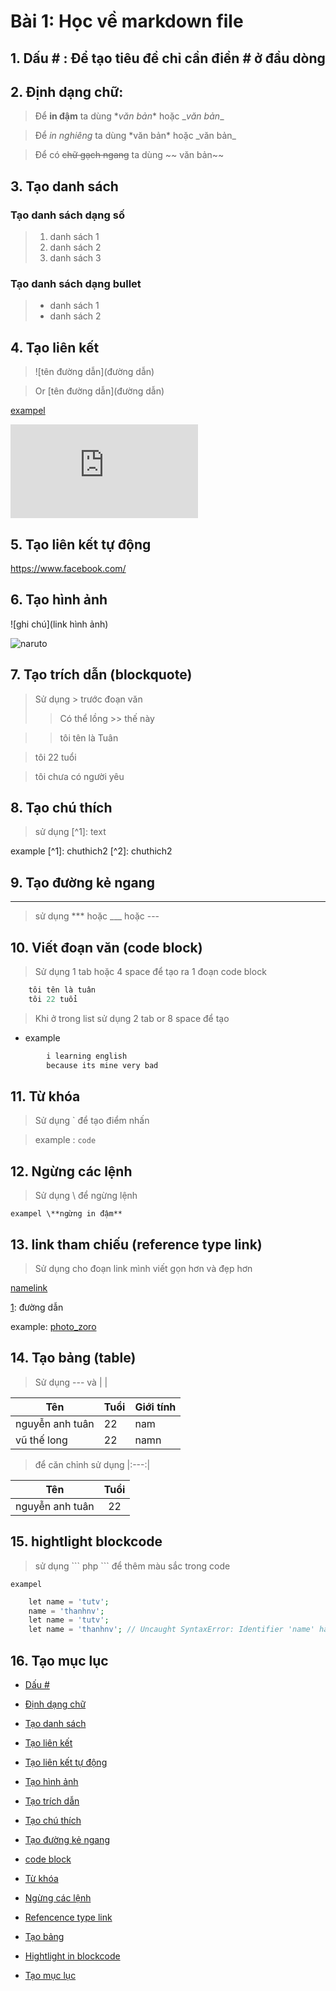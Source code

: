 
# Bài 1: Học về markdown file

## 1. Dấu # : Để tạo tiêu đề chỉ cần điền # ở đầu dòng
## 2. Định dạng chữ:
 > Để **in đậm** ta dùng \**văn bản**  hoặc \__văn bản__

 > Để *in nghiêng* ta dùng \*văn bản* hoặc \_văn bản_

 > Để có ~~chữ gạch ngang~~ ta dùng ~~ văn bản~~
## 3. Tạo danh sách
### Tạo danh sách dạng số
> 1. danh sách 1
> 2. danh sách 2
> 3. danh sách 3
### Tạo danh sách dạng bullet
> - danh sách 1
> - danh sách 2
## 4. Tạo liên kết
> ![tên đường dẫn](đường dẫn)

> Or [tên đường dẫn](đường dẫn)

[exampel](https://github.com/thotrang/b-i-t-p-v-markdown/blob/master/a.md)

![exampel](https://github.com/thotrang/b-i-t-p-v-markdown/blob/master/a.md)
## 5. Tạo liên kết tự động
https://www.facebook.com/
## 6. Tạo hình ảnh
![ghi chú](link hình ảnh)

![naruto](https://img1.kienthucvui.vn/uploads/2019/10/10/anh-chibi-naruto_110701874.jpg)

## 7. Tạo trích dẫn (blockquote)
> Sử dụng > trước đoạn văn
>> Có thể lồng >> thế này

>> tôi tên là Tuân

> tôi 22 tuổi

> tôi chưa có người yêu

## 8. Tạo chú thích
> sử dụng [^1]: text


example [^1]: chuthich2 [^2]: chuthich2

## 9. Tạo đường kẻ ngang
---
> sử dụng *** hoặc ___ hoặc ---

## 10. Viết đoạn văn (code block)
> Sử dụng 1 tab hoặc 4 space để tạo ra 1 đoạn code block 
```php
    tôi tên là tuân
    tôi 22 tuổi
 ```
> Khi ở trong list sử dụng 2 tab or 8 space để tạo
- example
```php
        i learning english
        because its mine very bad
```
## 11. Từ khóa
> Sử dụng ` để tạo điểm nhấn

>  example :      `code`
## 12. Ngừng các lệnh
> Sử dụng \ để ngừng lệnh

    exampel \**ngừng in đậm**

## 13. link tham chiếu (reference type link)
> Sử dụng cho đoạn link mình viết gọn hơn và đẹp hơn

[namelink][1]

[1]: đường dẫn

example: [photo_zoro][1]

[1]: http://hinhnenhd.com/anh-zoro/
## 14. Tạo bảng (table)
> Sử dụng --- và | |

| Tên | Tuổi | Giới tính |
|---|------|-------------|
|nguyễn anh tuân | 22| nam|
| vũ thế long | 22 | namn |

> để căn chỉnh sử dụng |:---:|

|Tên | Tuổi |
|:---:|:----:|
|nguyễn anh tuân|22|

## 15. hightlight blockcode
> sử dụng \``` php ``` để thêm màu sắc trong code

    exampel 
```php
    let name = 'tutv';
    name = 'thanhnv';
    let name = 'tutv';
    let name = 'thanhnv'; // Uncaught SyntaxError: Identifier 'name' has already been declared
 ```
## 16. Tạo mục lục

- [Dấu #](#1-dấu---để-tạo-tiêu-đề-chỉ-cần-điền--ở-đầu-dòng)

- [Định dạng chữ](#2-định-dạng-chữ)

- [Tạo danh sách](#3-tạo-danh-sách)

- [Tạo liên kết](#4-tạo-liên-kết)

- [Tạo liên kết tự động](#5-tạo-liên-kết-tự-động)

- [Tạo hình ảnh](#6-tạo-hình-ảnh)

- [Tạo trích dẫn](#7-tạo-trích-dẫn-blockquote)

- [Tạo chú thích](#8-tạo-chú-thích)

- [Tạo đường kẻ ngang](#9-tạo-đường-kẻ-ngang)

- [code block ](#10-viết-đoạn-văn-code-block)

- [Từ khóa](#11-từ-khóa)

- [Ngừng các lệnh](#12-ngừng-các-lệnh)
- [Refencence type link](#13-link-tham-chiếu-reference-type-link)
- [Tạo bảng ](#14-tạo-bảng-table)
- [Hightlight in blockcode](#15-hightlight-blockcode)
- [Tạo mục lục](#16-tạo-mục-lục)